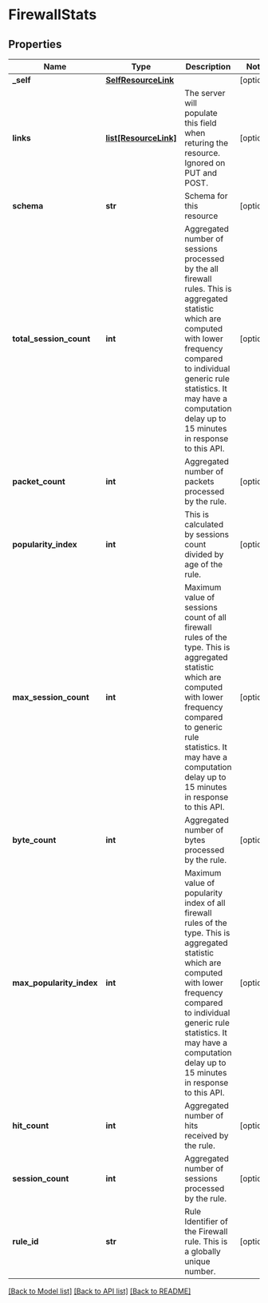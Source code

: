 # FirewallStats

## Properties
Name | Type | Description | Notes
------------ | ------------- | ------------- | -------------
**_self** | [**SelfResourceLink**](SelfResourceLink.md) |  | [optional] 
**links** | [**list[ResourceLink]**](ResourceLink.md) | The server will populate this field when returing the resource. Ignored on PUT and POST. | [optional] 
**schema** | **str** | Schema for this resource | [optional] 
**total_session_count** | **int** | Aggregated number of sessions processed by the all firewall rules. This is aggregated statistic which are computed with lower frequency compared to individual generic rule statistics. It may have a computation delay up to 15 minutes in response to this API. | [optional] 
**packet_count** | **int** | Aggregated number of packets processed by the rule. | [optional] 
**popularity_index** | **int** | This is calculated by sessions count divided by age of the rule. | [optional] 
**max_session_count** | **int** | Maximum value of sessions count of all firewall rules of the type. This is aggregated statistic which are computed with lower frequency compared to generic rule statistics. It may have a computation delay up to 15 minutes in response to this API. | [optional] 
**byte_count** | **int** | Aggregated number of bytes processed by the rule. | [optional] 
**max_popularity_index** | **int** | Maximum value of popularity index of all firewall rules of the type. This is aggregated statistic which are computed with lower frequency compared to individual generic rule statistics. It may have a computation delay up to 15 minutes in response to this API. | [optional] 
**hit_count** | **int** | Aggregated number of hits received by the rule. | [optional] 
**session_count** | **int** | Aggregated number of sessions processed by the rule. | [optional] 
**rule_id** | **str** | Rule Identifier of the Firewall rule. This is a globally unique number. | [optional] 

[[Back to Model list]](../README.md#documentation-for-models) [[Back to API list]](../README.md#documentation-for-api-endpoints) [[Back to README]](../README.md)


